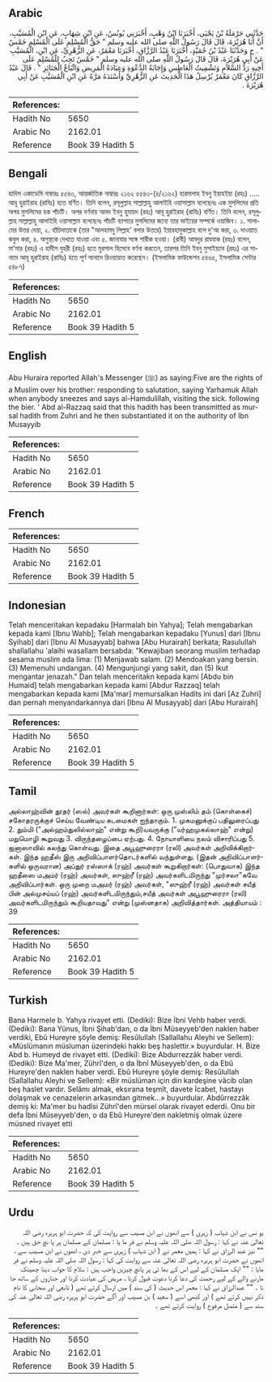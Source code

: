 ## Arabic


<div dir="rtl" lang="ar" style={{fontSize:'larger',backgroundColor:'#f8f9fa',padding:20}}>
حَدَّثَنِي حَرْمَلَةُ بْنُ يَحْيَى، أَخْبَرَنَا ابْنُ وَهْبٍ، أَخْبَرَنِي يُونُسُ، عَنِ ابْنِ شِهَابٍ، عَنِ ابْنِ الْمُسَيَّبِ، أَنَّ أَبَا هُرَيْرَةَ، قَالَ قَالَ رَسُولُ اللَّهِ صلى الله عليه وسلم ‏"‏ حَقُّ الْمُسْلِمِ عَلَى الْمُسْلِمِ خَمْسٌ ‏"‏ ‏.‏ ح وَحَدَّثَنَا عَبْدُ بْنُ حُمَيْدٍ، أَخْبَرَنَا عَبْدُ الرَّزَّاقِ، أَخْبَرَنَا مَعْمَرٌ، عَنِ الزُّهْرِيِّ، عَنِ ابْنِ، الْمُسَيَّبِ عَنْ أَبِي هُرَيْرَةَ، قَالَ قَالَ رَسُولُ اللَّهِ صلى الله عليه وسلم ‏"‏ خَمْسٌ تَجِبُ لِلْمُسْلِمِ عَلَى أَخِيهِ رَدُّ السَّلاَمِ وَتَشْمِيتُ الْعَاطِسِ وَإِجَابَةُ الدَّعْوَةِ وَعِيَادَةُ الْمَرِيضِ وَاتِّبَاعُ الْجَنَائِزِ ‏"‏ ‏.‏ قَالَ عَبْدُ الرَّزَّاقِ كَانَ مَعْمَرٌ يُرْسِلُ هَذَا الْحَدِيثَ عَنِ الزُّهْرِيِّ وَأَسْنَدَهُ مَرَّةً عَنِ ابْنِ الْمُسَيَّبِ عَنْ أَبِي هُرَيْرَةَ ‏.‏
</div>
<div style={{backgroundColor:'#f8f9fa',padding:20, marginBottom: 10}}><table> <thead> <tr> <th>References:</th> <th></th> </tr> </thead> <tbody><tr><td>Hadith No</td><td>5650</td></tr><tr><td>Arabic No</td><td>2162.01</td></tr><tr><td>Reference</td><td>Book 39 Hadith 5</td></tr></tbody></table></div>

## Bengali


<div dir="ltr" lang="bn" style={{fontSize:'larger',backgroundColor:'#f8f9fa',padding:20}}>
হাদিস একাডেমি নাম্বারঃ ৫৫৪৩, আন্তর্জাতিক নাম্বারঃ ২১৬২ ৫৫৪৩-(৪/২১৬২) হারমালাহ ইবনু ইয়াহইয়া (রহঃ) ..... আবূ হুরাইরাহ (রাযিঃ) হতে বর্ণিত। তিনি বলেন, রসূলুল্লাহ সাল্লাল্লাহু আলাইহি ওয়াসাল্লাম বলেছেনঃ এক মুসলিমের প্রতি অপর মুসলিমের হক পাঁচটি। অপর বর্ণনায় আবদ ইবনু হুমায়দ (রহঃ) আবূ হুরাইরাহ (রাযিঃ) বর্ণিত। তিনি বলেন, রসূলুল্লাহ সাল্লাল্লাহু আলাইহি ওয়াসাল্লাম বলেছেনঃ পাঁচটি ব্যাপারে মুসলিমের জন্যে তার ভাইয়ের সম্পর্কে ওয়াজিব। ১. সালামের উত্তর দেয়া, ২. হাঁচিদাতাকে (তার "আলহামদু লিল্লাহ' বলার উত্তরে) ইয়ারহামুকাল্লাহ বলে দু'আ করা, ৩. দাওয়াত কবুল করা, ৪. অসুস্থকে দেখতে যাওয়া এবং ৫. জানাযার সঙ্গে শারীক হওয়া। (রাবী) আবদুর রাযযাক (রহঃ) বলেন, মা’মার (রহঃ) এ হাদীস যুহরী (রহঃ) হতে মুরসাল হিসেবে বর্ণনা করতেন, তারপর তিনি ইবনু মুসাইয়্যাব (রহঃ) এর সানাদে আবূ হুরাইরাহ (রাযিঃ) হতে পূর্ণ সানাদে রিওয়ায়াত করেছেন। (ইসলামিক ফাউন্ডেশন ৫৪৬৫, ইসলামিক সেন্টার ৫৪৮৭)
</div>
<div style={{backgroundColor:'#f8f9fa',padding:20, marginBottom: 10}}><table> <thead> <tr> <th>References:</th> <th></th> </tr> </thead> <tbody><tr><td>Hadith No</td><td>5650</td></tr><tr><td>Arabic No</td><td>2162.01</td></tr><tr><td>Reference</td><td>Book 39 Hadith 5</td></tr></tbody></table></div>

## English


<div dir="ltr" lang="en" style={{fontSize:'larger',backgroundColor:'#f8f9fa',padding:20}}>
Abu Huraira reported Allah's Messenger (ﷺ) as saying:Five are the rights of a Muslim over his brother: responding to salutation, saying Yarhamuk Allah when anybody sneezes and says al-Hamdulillah, visiting the sick. following the bier. ' Abd al-Razzaq said that this hadith has been transmitted as mursal hadith from Zuhri and he then substantiated it on the authority of Ibn Musayyib
</div>
<div style={{backgroundColor:'#f8f9fa',padding:20, marginBottom: 10}}><table> <thead> <tr> <th>References:</th> <th></th> </tr> </thead> <tbody><tr><td>Hadith No</td><td>5650</td></tr><tr><td>Arabic No</td><td>2162.01</td></tr><tr><td>Reference</td><td>Book 39 Hadith 5</td></tr></tbody></table></div>

## French


<div dir="ltr" lang="fr" style={{fontSize:'larger',backgroundColor:'#f8f9fa',padding:20}}>

</div>
<div style={{backgroundColor:'#f8f9fa',padding:20, marginBottom: 10}}><table> <thead> <tr> <th>References:</th> <th></th> </tr> </thead> <tbody><tr><td>Hadith No</td><td>5650</td></tr><tr><td>Arabic No</td><td>2162.01</td></tr><tr><td>Reference</td><td>Book 39 Hadith 5</td></tr></tbody></table></div>

## Indonesian


<div dir="ltr" lang="id" style={{fontSize:'larger',backgroundColor:'#f8f9fa',padding:20}}>
Telah menceritakan kepadaku [Harmalah bin Yahya]; Telah mengabarkan kepada kami [Ibnu Wahb]; Telah mengabarkan kepadaku [Yunus] dari [Ibnu Syihab] dari [Ibnu Al Musayyab] bahwa [Abu Hurairah] berkata; Rasulullah shallallahu 'alaihi wasallam bersabda: "Kewajiban seorang muslim terhadap sesama muslim ada lima: (1) Menjawab salam. (2) Mendoakan yang bersin. (3) Memenuhi undangan. (4) Mengunjungi yang sakit, dan (5) Ikut mengantar jenazah." Dan telah menceritakn kepada kami [Abdu bin Humaid] telah mengabarkan kepada kami [Abdur Razzaq] telah mengabarkan kepada kami [Ma'mar] memursalkan Hadits ini dari [Az Zuhri] dan pernah menyandarkannya dari [Ibnu Al Musayyab] dari [Abu Hurairah]
</div>
<div style={{backgroundColor:'#f8f9fa',padding:20, marginBottom: 10}}><table> <thead> <tr> <th>References:</th> <th></th> </tr> </thead> <tbody><tr><td>Hadith No</td><td>5650</td></tr><tr><td>Arabic No</td><td>2162.01</td></tr><tr><td>Reference</td><td>Book 39 Hadith 5</td></tr></tbody></table></div>

## Tamil


<div dir="ltr" lang="ta" style={{fontSize:'larger',backgroundColor:'#f8f9fa',padding:20}}>
அல்லாஹ்வின் தூதர் (ஸல்) அவர்கள் கூறினார்கள்: ஒரு முஸ்லிம் தம் (கொள்கைச்) சகோதரருக்குச் செய்ய வேண்டிய கடமைகள் ஐந்தாகும். 1. முகமனுக்குப் பதிலுரைப்பது 2. தும்மி ("அல்ஹம்துலில்லாஹ்" என்று கூறி)யவருக்கு ("யர்ஹமுகல்லாஹ்" என்று) மறுமொழி கூறுவது 3. விருந்தழைப்பை ஏற்பது. 4. நோயாளியை நலம் விசாரிப்பது 5. ஜனாஸாவில் கலந்து கொள்வது. இதை அபூஹுரைரா (ரலி) அவர்கள் அறிவிக்கிறார்கள். இந்த ஹதீஸ் இரு அறிவிப்பாளர்தொடர்களில் வந்துள்ளது. (இதன் அறிவிப்பாளர்களில் ஒருவரான) அப்துர் ரஸ்ஸாக் (ரஹ்) அவர்கள் கூறுகிறார்கள்: (பொதுவாக) இந்த ஹதீஸை மஅமர் (ரஹ்) அவர்கள், ஸுஹ்ரீ (ரஹ்) அவர்களிடமிருந்து "முர்சலா"கவே அறிவிப்பார்கள். ஒரு முறை மஅமர் (ரஹ்) அவர்கள், "ஸுஹ்ரீ (ரஹ்) அவர்கள் சயீத் பின் அல்முசய்யப் (ரஹ்) அவர்களிடமிருந்தும்,சயீத் அவர்கள் அபூஹுரைரா (ரலி) அவர்களிடமிருந்தும் கூறியதாவது" என்று (முஸ்னதாக) அறிவித்தார்கள். அத்தியாயம் : 39
</div>
<div style={{backgroundColor:'#f8f9fa',padding:20, marginBottom: 10}}><table> <thead> <tr> <th>References:</th> <th></th> </tr> </thead> <tbody><tr><td>Hadith No</td><td>5650</td></tr><tr><td>Arabic No</td><td>2162.01</td></tr><tr><td>Reference</td><td>Book 39 Hadith 5</td></tr></tbody></table></div>

## Turkish


<div dir="ltr" lang="tr" style={{fontSize:'larger',backgroundColor:'#f8f9fa',padding:20}}>
Bana Harmele b. Yahya rivayet etti. (Dediki): Bize İbni Vehb haber verdi. (Dediki): Bana Yûnus, İbni Şihab'dan, o da İbni Müseyyeb'den naklen haber verdiki, Ebû Hureyre şöyle demiş: Resûlullah (Sallallahu Aleyhi ve Sellem): «Müslümanın müsluman üzerindeki hakkı beş haslettir.» buyurdular. H. Bize Abd b. Humeyd de rivayet etti. (Dediki): Bize Abdurrezzâk haber verdi. (Dediki): Bize Ma'mer, Zührî'den, o da İbnî Müseyyeb'den, o da Ebû Hureyre'den naklen haber verdi. Ebû Hureyre şöyle demiş: Resûlullah (Sallallahu Aleyhi ve Sellem): «Bir müslüman için din kardeşine vâcib olan beş haslet vardır. Selâmı almak, eksırana teşmît, davete İcabet, hastayı dolaşmak ve cenazelerin arkasından gitmek...» buyurdular. Abdûrrezzâk demiş ki: Ma'mer bu hadîsi Zührî'den mürsel olarak rivayet ederdi. Onu bir defa İbni Müseyyeb'den, o da Ebû Hureyre'den nakletmiş olmak üzere müsned rivayet etti
</div>
<div style={{backgroundColor:'#f8f9fa',padding:20, marginBottom: 10}}><table> <thead> <tr> <th>References:</th> <th></th> </tr> </thead> <tbody><tr><td>Hadith No</td><td>5650</td></tr><tr><td>Arabic No</td><td>2162.01</td></tr><tr><td>Reference</td><td>Book 39 Hadith 5</td></tr></tbody></table></div>

## Urdu


<div dir="rtl" lang="ur" style={{fontSize:'larger',backgroundColor:'#f8f9fa',padding:20}}>
یو نس نے ابن شہاب ( زہری ) سے انھوں نے ابن مسیب سے روایت کی کہ حضرت ابو ہریرہ رضی اللہ تعالیٰ عنہ نے کہا : رسول اللہ صلی اللہ علیہ وسلم نے فر ما یا : مسلمان کے مسلمان پر پا نچ حق ہیں ۔ "" نیز عبد الرزاق نے کہا : ہمیں معمر نے ( ابن شہاب ) زہری سے خبر دی ، انھوں نے ابن مسیب سے ، انھوں نے حضرت ابو ہریرہ رضی اللہ تعالیٰ عنہ سے روایت کی کہا : رسول اللہ صلی اللہ علیہ وسلم نے فر مایا : "" ایک مسلمان کے لیے اس کے بھا ئی پر پانچ چیزیں واجب ہیں : سلام کا جواب دینا چھینک مارنے والے کے لیے رحمت کی دعا کرنا دعوت قبول کرنا ، مریض کی عیادت کرنا اور جنازوں کے ساتھ جا نا ۔ "" عبدالرزاق نے کہا : معمر اس حدیث ( کی سند ) میں ارسال کرتے تھے ( تابعی اور صحابی کا نام ذکر نہیں کرتے تھے ) اور کبھی اسے ( سعید ) بن مسیب اور آگے حضرت ابو ہریرہ رضی اللہ تعالیٰ عنہ کی سند سے ( متصل مرفوع ) روایت کرتے تھے ۔
</div>
<div style={{backgroundColor:'#f8f9fa',padding:20, marginBottom: 10}}><table> <thead> <tr> <th>References:</th> <th></th> </tr> </thead> <tbody><tr><td>Hadith No</td><td>5650</td></tr><tr><td>Arabic No</td><td>2162.01</td></tr><tr><td>Reference</td><td>Book 39 Hadith 5</td></tr></tbody></table></div>